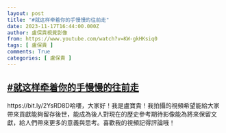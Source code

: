 ```yaml
---
layout: post
title: "#就这样牵着你的手慢慢的往前走"
date: 2023-11-17T16:44:00.000Z
author: 盧保貴視覺影像
from: https://www.youtube.com/watch?v=KW-gkHKsiq0
tags: [ 盧保貴 ]
comments: True
categories: [ 盧保貴 ]
---
```

<!--1700239440000-->
[#就这样牵着你的手慢慢的往前走](https://www.youtube.com/watch?v=KW-gkHKsiq0)
------

<div>
https://bit.ly/2YsRD8D哈嘍，大家好！我是盧寶貴！我拍攝的視頻希望能給大家帶來貢獻能夠留存後世，能成為後人對現在的歷史參考期待影像能為將來保留文獻，給人們帶來更多的意義與思考。喜歡我的視頻記得評論哦！
</div>
